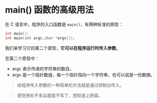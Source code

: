 # main() 函数的高级用法

在 C 语言中，程序的入口函数是 `main()`，有两种标准的原型：

```c
int main();
int main(int argc,char *argv[]);
```

我们来学习它的第二个原型，**它可以在程序运行时传入参数**。

在第二个原型中：

- argc 表示传递的字符串的数目。
- argv 是一个指针数组，每一个指针指向一个字符串，也可以说是一份数据。

> 给程序传入参数的一种简单的方法就是通过控制台传入。



> 感觉用处不多后面就不写了，想知道上网查。

